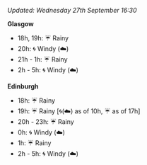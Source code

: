 *Updated: Wednesday 27th September 16:30*

**Glasgow**

* 18h, 19h: :umbrella: Rainy
* 20h: :cyclone: Windy (:cloud:)
* 21h - 1h: :umbrella: Rainy
* 2h - 5h: :cyclone: Windy (:cloud:)

**Edinburgh**

* 18h: :umbrella: Rainy
* 19h: :umbrella: Rainy [:cyclone:(:cloud:) as of 10h, :umbrella: as of 17h]
* 20h - 23h: :umbrella: Rainy
* 0h: :cyclone: Windy (:cloud:)
* 1h: :umbrella: Rainy
* 2h - 5h: :cyclone: Windy (:cloud:)
